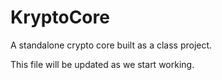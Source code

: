 # KryptoCore
A standalone crypto core built as a class project.

This file will be updated as we start working.

